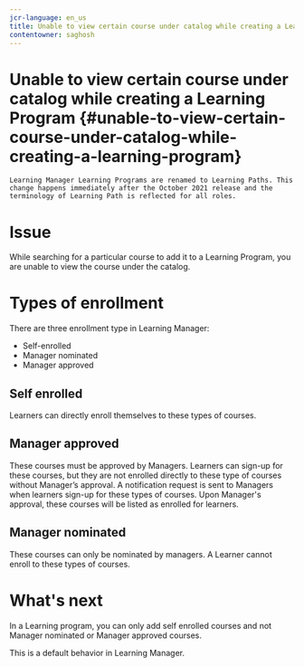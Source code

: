 ```yaml
---
jcr-language: en_us
title: Unable to view certain course under catalog while creating a Learning Program
contentowner: saghosh
---
```



# Unable to view certain course under catalog while creating a Learning Program {#unable-to-view-certain-course-under-catalog-while-creating-a-learning-program}

`Learning Manager Learning Programs are renamed to Learning Paths. This change happens immediately after the October 2021 release and the terminology of Learning Path is reflected for all roles.`

# Issue

While searching for a particular course to add it to a Learning Program, you are unable to view the course under the catalog.

# Types of enrollment

There are three enrollment type in Learning Manager:

* Self-enrolled
* Manager nominated
* Manager approved

## Self enrolled

Learners can directly enroll themselves to these types of courses.

## Manager approved

These courses must be approved by Managers. Learners can sign-up for these courses, but they are not enrolled directly to these type of courses without Manager’s approval. A notification request is sent to Managers when learners sign-up for these types of courses. Upon Manager's approval, these courses will be listed as enrolled for learners.

## Manager nominated

These courses can only be nominated by managers. A Learner cannot enroll to these types of courses.

# What's next

In a Learning program, you can only add self enrolled courses and not Manager nominated or Manager approved courses.

This is a default behavior in Learning Manager.

